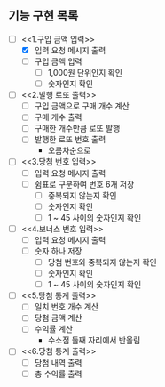 ## 기능 구현 목록
- [ ] <<1.구입 금액 입력>>
    - [x] 입력 요청 메시지 출력
    - [ ] 구입 금액 입력
        - [ ] 1,000원 단위인지 확인
        - [ ] 숫자인지 확인

- [ ] <<2.발행 로또 출력>>
    - [ ] 구입 금액으로 구매 개수 계산
    - [ ] 구매 개수 출력
    - [ ] 구매한 개수만큼 로또 발행
    - [ ] 발행한 로또 번호 출력
        - 오름차순으로
- [ ] <<3.당첨 번호 입력>>
    - [ ] 입력 요청 메시지 출력
    - [ ] 쉼표로 구분하여 번호 6개 저장
        - [ ] 중복되지 않는지 확인
        - [ ] 숫자인지 확인
        - [ ] 1 ~ 45 사이의 숫자인지 확인
- [ ] <<4.보너스 번호 입력>>
    - [ ] 입력 요청 메시지 출력
    - [ ] 숫자 하나 저장
        - [ ] 당첨 번호와 중복되지 않는지 확인
        - [ ] 숫자인지 확인
        - [ ] 1 ~ 45 사이의 숫자인지 확인
- [ ] <<5.당첨 통계 출력>>
    - [ ] 일치 번호 개수 계산
    - [ ] 당첨 금액 계산
    - [ ] 수익률 계산
        - 수소점 둘째 자리에서 반올림
- [ ] <<6.당첨 통계 출력>>
    - [ ] 당첨 내역 출력
    - [ ] 총 수익률 출력
